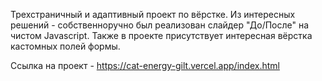 Трехстраничный и адаптивный проект по вёрстке. Из интересных решений - собственноручно был реализован слайдер "До/После" на чистом Javascript. Также в проекте присутствует интересная вёрстка кастомных полей формы.

Ссылка на проект - https://cat-energy-gilt.vercel.app/index.html
